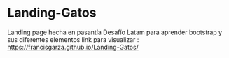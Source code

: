 # Landing-Gatos
Landing page hecha en pasantía Desafío Latam para aprender bootstrap y sus diferentes elementos
link para visualizar : https://francisgarza.github.io/Landing-Gatos/
